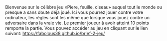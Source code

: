 Bienvenue sur le célèbre jeu «Piere, feuille, ciseau» auquel tout le monde ou presque a sans doute déja joué. Ici vous pourrez jouer contre votre ordinateur, les règles sont les même que lorsque vous jouez contre un adversaire dans la vraie vie.
Le premier joueur à avoir atteint 10 points remporte la partie.
Vous pouvez accéder au jeu en cliquant sur le lien suivant: https://fabolous38.github.io/brief-2-jeu/

